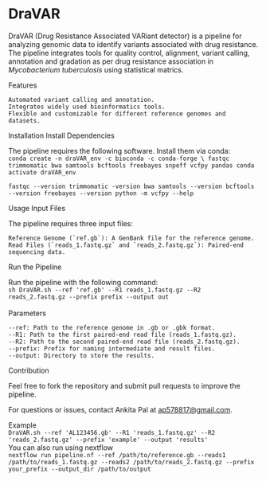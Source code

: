 # DraVAR
DraVAR (Drug Resistance Associated VARiant detector) is a pipeline for analyzing genomic data to identify variants associated with drug resistance. The pipeline integrates tools for quality control, alignment, variant calling, annotation and gradation as per drug resistance association in _Mycobacterium tuberculosis_ using statistical matrics.

Features

    Automated variant calling and annotation.
    Integrates widely used bioinformatics tools.
    Flexible and customizable for different reference genomes and datasets.

Installation
Install Dependencies

The pipeline requires the following software. Install them via conda: <br/>
`conda create -n draVAR_env -c bioconda -c conda-forge \
    fastqc trimmomatic bwa samtools bcftools freebayes snpeff vcfpy pandas
conda activate draVAR_env`

`fastqc --version
trimmomatic -version
bwa
samtools --version
bcftools --version
freebayes --version
python -m vcfpy --help`

Usage
Input Files

The pipeline requires three input files: <br/>

    Reference Genome (`ref.gb`): A GenBank file for the reference genome.
    Read Files (`reads_1.fastq.gz` and `reads_2.fastq.gz`): Paired-end sequencing data.

Run the Pipeline

Run the pipeline with the following command:<br/>
`sh DraVAR.sh --ref 'ref.gb' --R1 reads_1.fastq.gz --R2 reads_2.fastq.gz --prefix prefix --output out` <br/> <br/>
Parameters <br/>

    --ref: Path to the reference genome in .gb or .gbk format.
    --R1: Path to the first paired-end read file (reads_1.fastq.gz).
    --R2: Path to the second paired-end read file (reads_2.fastq.gz).
    --prefix: Prefix for naming intermediate and result files.
    --output: Directory to store the results.
Contribution

Feel free to fork the repository and submit pull requests to improve the pipeline.

For questions or issues, contact Ankita Pal at ap578817@gmail.com.

Example <br/>
`DraVAR.sh --ref 'AL123456.gb' --R1 'reads_1.fastq.gz' --R2 'reads_2.fastq.gz' --prefix 'example' --output 'results'`<br/>
You can also run using nextflow<br/>
`nextflow run pipeline.nf --ref /path/to/reference.gb --reads1 /path/to/reads_1.fastq.gz --reads2 /path/to/reads_2.fastq.gz --prefix your_prefix --output_dir /path/to/output`


    

